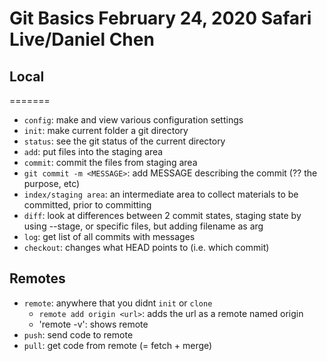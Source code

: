 # Git Basics February 24, 2020 Safari Live/Daniel Chen

## Local
=======
- `config`: make and view various configuration settings
- `init`: make current folder a git directory
- `status`: see the git status of the current directory
- `add`: put files into the staging area
- `commit`: commit the files from staging area
- `git commit -m <MESSAGE>`: add MESSAGE describing the commit (?? the purpose, etc)
- `index/staging area`: an intermediate area to collect materials to be committed, prior to committing
- `diff`: look at differences between 2 commit states, staging state by using --stage, or specific files, but adding filename as arg
- `log`: get list of all commits with messages
- `checkout`: changes what HEAD points to (i.e. which commit)

## Remotes

- `remote`: anywhere that you didnt `init` or `clone`
	- `remote add origin <url>`: adds the url as a remote named origin
	- 'remote -v': shows remote
- `push`: send code to remote
- `pull`: get code from remote (= fetch + merge)

